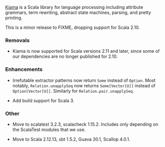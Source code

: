 [Kiama](https://github.com/inkytonik/kiama) is a Scala library for language processing including attribute grammars, term rewriting, abstract state machines, parsing, and pretty printing.

This is a minor release to FIXME, dropping support for Scala 2.10.

### Removals

* Kiama is now supported for Scala versions 2.11 and later, since some of our dependencies are no longer published for 2.10.

### Enhancements

* Irrefutable extractor patterns now return `Some` instead of `Option`. Most notably, `Relation.unapplySeq` now returns `Some[Vector[U]]` instead of `Option[Vector[U]]`. Similarly for `Relation.pair.unapplySeq`.

* Add build support for Scala 3.

### Other

* Move to scalatest 3.2.3, scalacheck 1.15.2. Includes only depending on the ScalaTest modules that we use.

* Move to Scala 2.12.13, sbt 1.5.2, Guava 30.1, Scallop 4.0.1.
